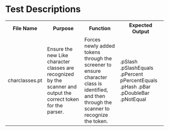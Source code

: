 # Test Descriptions

<table>
<tr>
<th>File Name</th>
<th>Purpose</th>
<th>Function</th>
<th>Expected Output</th>
</tr>

<tr>
<td>charclasses.pt</td>
<td>Ensure the new Like character classes are recognized by the scanner and output the correct token for the parser.</td>
<td>Forces newly added tokens through the screener to ensure character class is identified, and then through the scanner to recognize the token.</td>
<td>.pSlash .pSlashEquals .pPercent pPercentEquals .pHash .pBar .pDoubleBar .pNotEqual</td>
</tr>

</table>
